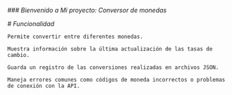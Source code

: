 <em> ### Bienvenido a Mi proyecto: Conversor de monedas </em>


<em> # Funcionalidad </em>

	Permite convertir entre diferentes monedas.

	Muestra información sobre la última actualización de las tasas de cambio.

  	Guarda un registro de las conversiones realizadas en archivos JSON.

 	Maneja errores comunes como códigos de moneda incorrectos o problemas de conexión con la API.
